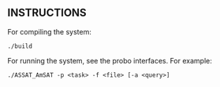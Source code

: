 ## INSTRUCTIONS 

For compiling the system:

`./build`

For running the system, see the probo interfaces. For example:

`./ASSAT_AmSAT -p <task> -f <file> [-a <query>] `


